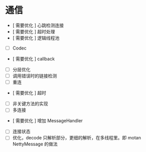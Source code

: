# 通信

* [ 需要优化 ] 心跳检测连接
* [ 需要优化 ] 超时处理
* [ 需要优化 ] 逻辑线程池
* [ ] Codec
* [ 需要优化 ] callback
* [ ] 分层优化
* [ ] 调用错误时的链接检测
* [ ] 重连
* [ 需要优化 ] 超时
* [ ] 非关键方法的实现
* [ ] 多连接
* [ 需要优化 ] 增加 MessageHandler
* [ ] 连接状态
* [ ] 优化，decode 只解析部分，更细的解析，在多线程里。即 motan NettyMessage 的做法